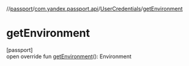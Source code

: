 //[passport](../../../index.md)/[com.yandex.passport.api](../index.md)/[UserCredentials](index.md)/[getEnvironment](get-environment.md)

# getEnvironment

[passport]\
open override fun [getEnvironment](get-environment.md)(): Environment
